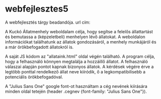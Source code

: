 # webfejlesztes5
A webfejlesztés tárgy beadandója.
url cím: 

A Kuckó Állatmenhely weboldalam célja, hogy segítse a felelős állattartást és bemutassa a (képzeletbeli) menhelyen lévő állatokat. A weboldalon információkat találhatunk az állatok gondozásáról, a menhely munkájáról és a már örökbefogadott állatokról is.

A saját JS kódom az "allataink.html" oldal végén található. A program célja, hogy a felhasználó könnyen megtalálja a hozzáillő állatot. A felhasználó válaszai alapján pontot kapnak bizonyos állatok. A kérdések végére érve a legtöbb ponttal rendelkező állat neve kiíródik, ő a legkompatibilisebb a potenciális örökbefogadóval.

A "Julius Sans One" google font-ot használtam a cég nevének kiírására minden oldal tetején (header .cegnev {font-family: "Julius Sans One"}).
